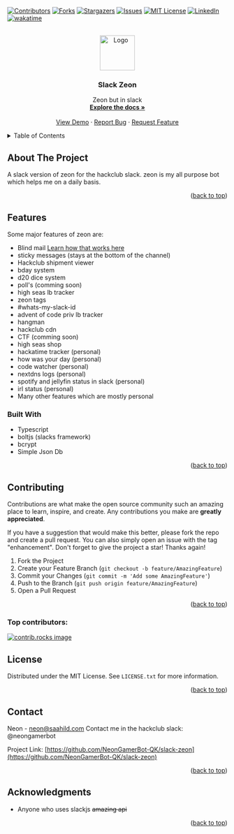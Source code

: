 <!-- INSERTED BY ZEON! -->

<!-- Improved compatibility of back to top link: See: https://github.com/othneildrew/Best-README-Template/pull/73 -->

<a id="readme-top"></a>

<!--
*** Thanks for checking out the Best-README-Template. If you have a suggestion
*** that would make this better, please fork the repo and create a pull request
*** or simply open an issue with the tag "enhancement".
*** Don't forget to give the project a star!
*** Thanks again! Now go create something AMAZING! :D
-->

<!-- PROJECT SHIELDS -->
<!--
*** I'm using markdown "reference style" links for readability.
*** Reference links are enclosed in brackets [ ] instead of parentheses ( ).
*** See the bottom of this document for the declaration of the reference variables
*** for contributors-url, forks-url, etc. This is an optional, concise syntax you may use.
*** https://www.markdownguide.org/basic-syntax/#reference-style-links
-->

[![Contributors][contributors-shield]][contributors-url]
[![Forks][forks-shield]][forks-url]
[![Stargazers][stars-shield]][stars-url]
[![Issues][issues-shield]][issues-url]
[![MIT License][license-shield]][license-url]
[![LinkedIn][linkedin-shield]][linkedin-url]
[![wakatime](https://wakatime.com/badge/user/018eed1d-6093-4f51-9fca-7863b7a1ac97/project/a366aefa-2195-49ea-aa9a-2efc52ed93b0.svg)](https://wakatime.com/badge/user/018eed1d-6093-4f51-9fca-7863b7a1ac97/project/a366aefa-2195-49ea-aa9a-2efc52ed93b0)
<!-- PROJECT LOGO -->
<br />
<div align="center">
  <a href="https://github.com/NeonGamerBot-QK/slack-zeon">
    <img src="https://saahild.com/zeon/static/media/logo.496b486aab466e923154.png" alt="Logo" width="80" height="80">
  </a>

<h3 align="center">Slack Zeon</h3>

  <p align="center">
    Zeon but in slack
    <br />
    <a href="https://github.com/NeonGamerBot-QK/slack-zeon"><strong>Explore the docs »</strong></a>
    <br />
    <br />
    <a href="https://github.com/NeonGamerBot-QK/slack-zeon">View Demo</a>
    ·
    <a href="https://github.com/NeonGamerBot-QK/slack-zeon/issues/new?labels=bug&template=bug-report---.md">Report Bug</a>
    ·
    <a href="https://github.com/NeonGamerBot-QK/slack-zeon/issues/new?labels=enhancement&template=feature-request---.md">Request Feature</a>
  </p>
</div>

<!-- TABLE OF CONTENTS -->
<details>
  <summary>Table of Contents</summary>
  <ol>
    <li>
      <a href="#about-the-project">About The Project</a>
      <ul>
        <li><a href="#built-with">Built With</a></li>
      </ul>
    </li>
    <li>
      <a href="#getting-started">Getting Started</a>
      <ul>
        <li><a href="#prerequisites">Prerequisites</a></li>
        <li><a href="#installation">Installation</a></li>
      </ul>
    </li>
    <!-- <li><a href="#usage">Usage</a></li> -->
    <li><a href="#features">Features</a></li>
    <li><a href="#contributing">Contributing</a></li>
    <li><a href="#license">License</a></li>
    <li><a href="#contact">Contact</a></li>
    <li><a href="#acknowledgments">Acknowledgments</a></li>
  </ol>
</details>

<!-- ABOUT THE PROJECT -->

## About The Project

A slack version of zeon for the hackclub slack. zeon is my all purpose bot which helps me on a daily basis.

<p align="right">(<a href="#readme-top">back to top</a>)</p>

## Features

Some major features of zeon are:

- Blind mail [Learn how that works here](./docs/HOW_BLIND_MAIL_WORKS.md)
- sticky messages (stays at the bottom of the channel)
- Hackclub shipment viewer
- bday system
- d20 dice system
- poll's (comming soon)
- high seas lb tracker
- zeon tags
- #whats-my-slack-id
- advent of code priv lb tracker
- hangman
- hackclub cdn
- CTF (comming soon)
- high seas shop
- hackatime tracker (personal)
- how was your day (personal)
- code watcher (personal)
- nextdns logs (personal)
- spotify and jellyfin status in slack (personal)
- irl status (personal)
- Many other features which are mostly personal

### Built With

- Typescript
- boltjs (slacks framework)
- bcrypt
- Simple Json Db
<p align="right">(<a href="#readme-top">back to top</a>)</p>

<!-- CONTRIBUTING -->

## Contributing

Contributions are what make the open source community such an amazing place to learn, inspire, and create. Any contributions you make are **greatly appreciated**.

If you have a suggestion that would make this better, please fork the repo and create a pull request. You can also simply open an issue with the tag "enhancement".
Don't forget to give the project a star! Thanks again!

1. Fork the Project
2. Create your Feature Branch (`git checkout -b feature/AmazingFeature`)
3. Commit your Changes (`git commit -m 'Add some AmazingFeature'`)
4. Push to the Branch (`git push origin feature/AmazingFeature`)
5. Open a Pull Request

<p align="right">(<a href="#readme-top">back to top</a>)</p>

### Top contributors:

<a href="https://github.com/NeonGamerBot-QK/slack-zeon/graphs/contributors">
  <img src="https://contrib.rocks/image?repo=NeonGamerBot-QK/slack-zeon" alt="contrib.rocks image" />
</a>

<!-- LICENSE -->

## License

Distributed under the MIT License. See `LICENSE.txt` for more information.

<p align="right">(<a href="#readme-top">back to top</a>)</p>

<!-- CONTACT -->

## Contact

Neon - neon@saahild.com
Contact me in the hackclub slack: @neongamerbot

Project Link: [https://github.com/NeonGamerBot-QK/slack-zeon](https://github.com/NeonGamerBot-QK/slack-zeon)

<p align="right">(<a href="#readme-top">back to top</a>)</p>

<!-- ACKNOWLEDGMENTS -->

## Acknowledgments

- Anyone who uses slackjs ~~amazing api~~

<p align="right">(<a href="#readme-top">back to top</a>)</p>

<!-- MARKDOWN LINKS & IMAGES -->
<!-- https://www.markdownguide.org/basic-syntax/#reference-style-links -->

[contributors-shield]: https://img.shields.io/github/contributors/NeonGamerBot-QK/slack-zeon.svg?style=for-the-badge
[contributors-url]: https://github.com/NeonGamerBot-QK/slack-zeon/graphs/contributors
[forks-shield]: https://img.shields.io/github/forks/NeonGamerBot-QK/slack-zeon.svg?style=for-the-badge
[forks-url]: https://github.com/NeonGamerBot-QK/slack-zeon/network/members
[stars-shield]: https://img.shields.io/github/stars/NeonGamerBot-QK/slack-zeon.svg?style=for-the-badge
[stars-url]: https://github.com/NeonGamerBot-QK/slack-zeon/stargazers
[issues-shield]: https://img.shields.io/github/issues/NeonGamerBot-QK/slack-zeon.svg?style=for-the-badge
[issues-url]: https://github.com/NeonGamerBot-QK/slack-zeon/issues
[license-shield]: https://img.shields.io/github/license/NeonGamerBot-QK/slack-zeon.svg?style=for-the-badge
[license-url]: https://github.com/NeonGamerBot-QK/slack-zeon/blob/master/LICENSE.txt
[linkedin-shield]: https://img.shields.io/badge/-LinkedIn-black.svg?style=for-the-badge&logo=linkedin&colorB=555
[linkedin-url]: https://linkedin.com/in/linkedin_username
[product-screenshot]: images/screenshot.png
[Next.js]: https://img.shields.io/badge/next.js-000000?style=for-the-badge&logo=nextdotjs&logoColor=white
[Next-url]: https://nextjs.org/
[React.js]: https://img.shields.io/badge/React-20232A?style=for-the-badge&logo=react&logoColor=61DAFB
[React-url]: https://reactjs.org/
[Vue.js]: https://img.shields.io/badge/Vue.js-35495E?style=for-the-badge&logo=vuedotjs&logoColor=4FC08D
[Vue-url]: https://vuejs.org/
[Angular.io]: https://img.shields.io/badge/Angular-DD0031?style=for-the-badge&logo=angular&logoColor=white
[Angular-url]: https://angular.io/
[Svelte.dev]: https://img.shields.io/badge/Svelte-4A4A55?style=for-the-badge&logo=svelte&logoColor=FF3E00
[Svelte-url]: https://svelte.dev/
[Laravel.com]: https://img.shields.io/badge/Laravel-FF2D20?style=for-the-badge&logo=laravel&logoColor=white
[Laravel-url]: https://laravel.com
[Bootstrap.com]: https://img.shields.io/badge/Bootstrap-563D7C?style=for-the-badge&logo=bootstrap&logoColor=white
[Bootstrap-url]: https://getbootstrap.com
[JQuery.com]: https://img.shields.io/badge/jQuery-0769AD?style=for-the-badge&logo=jquery&logoColor=white
[JQuery-url]: https://jquery.com
